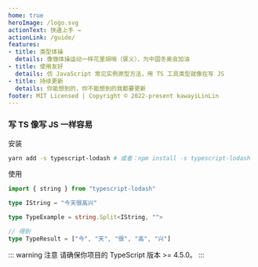 ```yaml
---
home: true
heroImage: /logo.svg
actionText: 快速上手 →
actionLink: /guide/
features:
- title: 类型体操
  details: 像做体操运动一样花里胡哨（褒义），为中国冬奥会加油
- title: 使用友好
  details: 仿 JavaScript 常见实例原型方法，用 TS 工具类型就像在写 JS 
- title: 持续更新
  details: 你能想到的，你不能想到的我都要更新
footer: MIT Licensed | Copyright © 2022-present kawayiLinLin
---
```


### 写 TS 像写 JS 一样容易

安装

```bash
yarn add -s typescript-lodash # 或者：npm install -s typescript-lodash
```

使用

```ts
import { string } from "typescript-lodash"

type IString = "今天很高兴"

type TypeExample = string.Split<IString, "">

// 得到
type TypeResult = ["今", "天", "很", "高", "兴"]
```

::: warning 注意
请确保你项目的 TypeScript 版本 >= 4.5.0。
:::